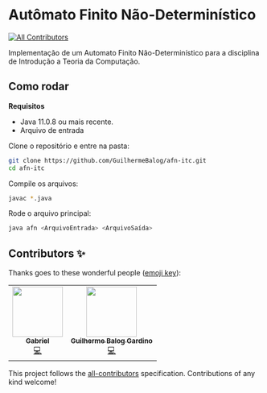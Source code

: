 # Autômato Finito Não-Determinístico 
<!-- ALL-CONTRIBUTORS-BADGE:START - Do not remove or modify this section -->
[![All Contributors](https://img.shields.io/badge/all_contributors-2-orange.svg?style=flat-square)](#contributors-)
<!-- ALL-CONTRIBUTORS-BADGE:END -->

Implementação de um Automato Finito Não-Determinístico para a disciplina de Introdução a Teoria da Computação.

## Como rodar

**Requisitos**

- Java 11.0.8 ou mais recente.
- Arquivo de entrada

Clone o repositório e entre na pasta:

```bash
git clone https://github.com/GuilhermeBalog/afn-itc.git
cd afn-itc
```

Compile os arquivos:

```bash
javac *.java
```

Rode o arquivo principal:

```bash
java afn <ArquivoEntrada> <ArquivoSaída>
```

## Contributors ✨

Thanks goes to these wonderful people ([emoji key](https://allcontributors.org/docs/en/emoji-key)):

<!-- ALL-CONTRIBUTORS-LIST:START - Do not remove or modify this section -->
<!-- prettier-ignore-start -->
<!-- markdownlint-disable -->
<table>
  <tr>
    <td align="center"><a href="https://github.com/gmichelassi"><img src="https://avatars2.githubusercontent.com/u/49728225?v=4" width="100px;" alt=""/><br /><sub><b>Gabriel</b></sub></a><br /><a href="https://github.com/GuilhermeBalog/afn-itc/commits?author=gmichelassi" title="Code">💻</a></td>
    <td align="center"><a href="http://guilhermebalog.github.io"><img src="https://avatars0.githubusercontent.com/u/38947601?v=4" width="100px;" alt=""/><br /><sub><b>Guilherme Balog Gardino</b></sub></a><br /><a href="https://github.com/GuilhermeBalog/afn-itc/commits?author=GuilhermeBalog" title="Code">💻</a></td>
  </tr>
</table>

<!-- markdownlint-enable -->
<!-- prettier-ignore-end -->
<!-- ALL-CONTRIBUTORS-LIST:END -->

This project follows the [all-contributors](https://github.com/all-contributors/all-contributors) specification. Contributions of any kind welcome!
